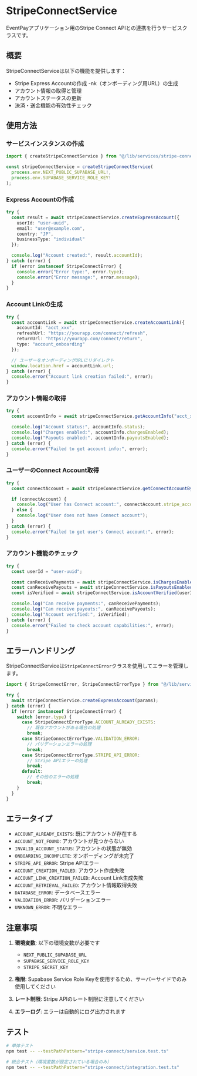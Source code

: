 # StripeConnectService

EventPayアプリケーション用のStripe Connect APIとの連携を行うサービスクラスです。

## 概要

StripeConnectServiceは以下の機能を提供します：

- Stripe Express Accountの作成
-nk（オンボーディング用URL）の生成
- アカウント情報の取得と管理
- アカウントステータスの更新
- 決済・送金機能の有効性チェック

## 使用方法

### サービスインスタンスの作成

```typescript
import { createStripeConnectService } from "@/lib/services/stripe-connect";

const stripeConnectService = createStripeConnectService(
  process.env.NEXT_PUBLIC_SUPABASE_URL!,
  process.env.SUPABASE_SERVICE_ROLE_KEY!
);
```

### Express Accountの作成

```typescript
try {
  const result = await stripeConnectService.createExpressAccount({
    userId: "user-uuid",
    email: "user@example.com",
    country: "JP",
    businessType: "individual"
  });

  console.log("Account created:", result.accountId);
} catch (error) {
  if (error instanceof StripeConnectError) {
    console.error("Error type:", error.type);
    console.error("Error message:", error.message);
  }
}
```

### Account Linkの生成

```typescript
try {
  const accountLink = await stripeConnectService.createAccountLink({
    accountId: "acct_xxx",
    refreshUrl: "https://yourapp.com/connect/refresh",
    returnUrl: "https://yourapp.com/connect/return",
    type: "account_onboarding"
  });

  // ユーザーをオンボーディングURLにリダイレクト
  window.location.href = accountLink.url;
} catch (error) {
  console.error("Account link creation failed:", error);
}
```

### アカウント情報の取得

```typescript
try {
  const accountInfo = await stripeConnectService.getAccountInfo("acct_xxx");

  console.log("Account status:", accountInfo.status);
  console.log("Charges enabled:", accountInfo.chargesEnabled);
  console.log("Payouts enabled:", accountInfo.payoutsEnabled);
} catch (error) {
  console.error("Failed to get account info:", error);
}
```

### ユーザーのConnect Account取得

```typescript
try {
  const connectAccount = await stripeConnectService.getConnectAccountByUser("user-uuid");

  if (connectAccount) {
    console.log("User has Connect account:", connectAccount.stripe_account_id);
  } else {
    console.log("User does not have Connect account");
  }
} catch (error) {
  console.error("Failed to get user's Connect account:", error);
}
```

### アカウント機能のチェック

```typescript
try {
  const userId = "user-uuid";

  const canReceivePayments = await stripeConnectService.isChargesEnabled(userId);
  const canReceivePayouts = await stripeConnectService.isPayoutsEnabled(userId);
  const isVerified = await stripeConnectService.isAccountVerified(userId);

  console.log("Can receive payments:", canReceivePayments);
  console.log("Can receive payouts:", canReceivePayouts);
  console.log("Account verified:", isVerified);
} catch (error) {
  console.error("Failed to check account capabilities:", error);
}
```

## エラーハンドリング

StripeConnectServiceは`StripeConnectError`クラスを使用してエラーを管理します。

```typescript
import { StripeConnectError, StripeConnectErrorType } from "@/lib/services/stripe-connect";

try {
  await stripeConnectService.createExpressAccount(params);
} catch (error) {
  if (error instanceof StripeConnectError) {
    switch (error.type) {
      case StripeConnectErrorType.ACCOUNT_ALREADY_EXISTS:
        // 既存アカウントがある場合の処理
        break;
      case StripeConnectErrorType.VALIDATION_ERROR:
        // バリデーションエラーの処理
        break;
      case StripeConnectErrorType.STRIPE_API_ERROR:
        // Stripe APIエラーの処理
        break;
      default:
        // その他のエラーの処理
        break;
    }
  }
}
```

## エラータイプ

- `ACCOUNT_ALREADY_EXISTS`: 既にアカウントが存在する
- `ACCOUNT_NOT_FOUND`: アカウントが見つからない
- `INVALID_ACCOUNT_STATUS`: アカウントの状態が無効
- `ONBOARDING_INCOMPLETE`: オンボーディングが未完了
- `STRIPE_API_ERROR`: Stripe APIエラー
- `ACCOUNT_CREATION_FAILED`: アカウント作成失敗
- `ACCOUNT_LINK_CREATION_FAILED`: Account Link生成失敗
- `ACCOUNT_RETRIEVAL_FAILED`: アカウント情報取得失敗
- `DATABASE_ERROR`: データベースエラー
- `VALIDATION_ERROR`: バリデーションエラー
- `UNKNOWN_ERROR`: 不明なエラー

## 注意事項

1. **環境変数**: 以下の環境変数が必要です
   - `NEXT_PUBLIC_SUPABASE_URL`
   - `SUPABASE_SERVICE_ROLE_KEY`
   - `STRIPE_SECRET_KEY`

2. **権限**: Supabase Service Role Keyを使用するため、サーバーサイドでのみ使用してください

3. **レート制限**: Stripe APIのレート制限に注意してください

4. **エラーログ**: エラーは自動的にログ出力されます

## テスト

```bash
# 単体テスト
npm test -- --testPathPattern="stripe-connect/service.test.ts"

# 統合テスト（環境変数が設定されている場合のみ）
npm test -- --testPathPattern="stripe-connect/integration.test.ts"
```
